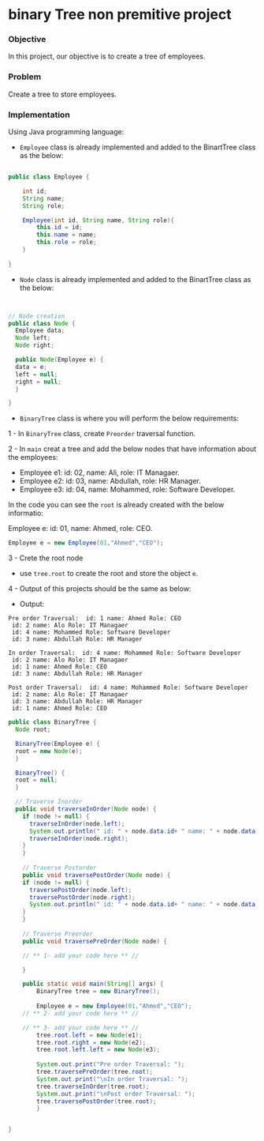 # binary Tree non premitive project

### Objective
In this project, our objective is to create a tree of employees.

### Problem
Create a tree to store employees.

### Implementation
Using Java programming language: 

- `Employee` class is already implemented and added to the BinartTree class as the below:
```java

public class Employee {

    int id;
    String name;
    String role;

    Employee(int id, String name, String role){
        this.id = id;
        this.name = name;
        this.role = role;
    }
  
}

```


- `Node` class is already implemented and added to the BinartTree class as the below:
```java


// Node creation
public class Node {
  Employee data;
  Node left;
  Node right;

  public Node(Employee e) {
  data = e;
  left = null;
  right = null;
  }

}
```



- `BinaryTree` class is where you will perform the below requirements:

1 - In `BinaryTree` class, create `Preorder` traversal function. 

2 - In `main` creat a tree and add the below nodes that have information about the employees:
- Employee e1: id: 02, name: Ali, role: IT Managaer.
- Employee e2: id: 03, name: Abdullah, role: HR Manager.
- Employee e3: id: 04, name: Mohammed, role: Software Developer.

In the code you can see the `root` is already created with the below informatio:

Employee e: id: 01, name: Ahmed, role: CEO.
```java
Employee e = new Employee(01,"Ahmed","CEO");
````

3 - Crete the root node
- use `tree.root` to create the root and store the object `e`.

4 - Output of this projects should be the same as below:
- Output:
```
Pre order Traversal:  id: 1 name: Ahmed Role: CEO
 id: 2 name: Alo Role: IT Managaer
 id: 4 name: Mohammed Role: Software Developer
 id: 3 name: Abdullah Role: HR Manager

In order Traversal:  id: 4 name: Mohammed Role: Software Developer
 id: 2 name: Alo Role: IT Managaer
 id: 1 name: Ahmed Role: CEO
 id: 3 name: Abdullah Role: HR Manager

Post order Traversal:  id: 4 name: Mohammed Role: Software Developer
 id: 2 name: Alo Role: IT Managaer
 id: 3 name: Abdullah Role: HR Manager
 id: 1 name: Ahmed Role: CEO
```


```java
public class BinaryTree {
  Node root;

  BinaryTree(Employee e) {
  root = new Node(e);
  }

  BinaryTree() {
  root = null;
  }

  // Traverse Inorder
  public void traverseInOrder(Node node) {
    if (node != null) {
      traverseInOrder(node.left);
      System.out.println(" id: " + node.data.id+ " name: " + node.data.name + " Role: " + node.data.role) ;
      traverseInOrder(node.right);
    }
    }
  
    // Traverse Postorder
    public void traversePostOrder(Node node) {
    if (node != null) {
      traversePostOrder(node.left);
      traversePostOrder(node.right);
      System.out.println(" id: " + node.data.id+ " name: " + node.data.name + " Role: " + node.data.role) ;
    }
    }
  
    // Traverse Preorder
    public void traversePreOrder(Node node) {

    // ** 1- add your code here ** //

    }

    public static void main(String[] args) {
        BinaryTree tree = new BinaryTree();
      
        Employee e = new Employee(01,"Ahmed","CEO");
    // ** 2- add your code here ** //

    // ** 3- add your code here ** //
        tree.root.left = new Node(e1);
        tree.root.right = new Node(e2);
        tree.root.left.left = new Node(e3);
      
        System.out.print("Pre order Traversal: ");
        tree.traversePreOrder(tree.root);
        System.out.print("\nIn order Traversal: ");
        tree.traverseInOrder(tree.root);
        System.out.print("\nPost order Traversal: ");
        tree.traversePostOrder(tree.root);
        }


}
```

